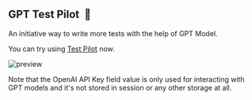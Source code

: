 ## GPT Test Pilot  🛫

An initiative way to write more tests with the help of GPT Model.

You can try using [Test Pilot](https://gpt-test-pilot.vercel.app/) now.

![preview](https://github.com/mostafa-rio/gpt-test-pilot/assets/32630862/4f02580e-5b44-4a81-abb7-7cb93e11aa8b)

Note that the OpenAI API Key field value is only used for interacting with GPT models and it's not stored in session or any other storage at all.
